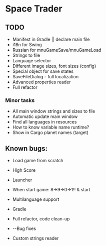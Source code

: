 # Space Trader

## TODO

* Manifest in Gradle || declare main file
* i18n for Swing
* Russian for mnuGameSave/mnuGameLoad
* Strings to file
* Language selector
* Different image sizes, font sizes (config)
* Special object for save states
* SaveFileDialog - full localization
* Advanced properties reader
* Full refactor

### Minor tasks


* All main window strings and sizes to file
* Automatic update main window
* Find all languages in resources
* How to know variable name runtime?
* Show in Cargo planet names (target)

## Known bugs:

* Load game from scratch
* High Score
* Launcher
* When start game: 8->9->0->1!! & start

* Multilanguage support
* Gradle
* Full refactor, code clean-up
* --Bug fixes
* Custom strings reader